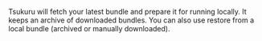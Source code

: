 Tsukuru will fetch your latest bundle and prepare it for running locally. It keeps an archive of downloaded bundles. You can also use restore from a local bundle (archived or manually downloaded).